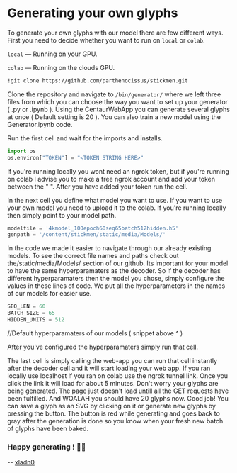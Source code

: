 # Generating your own glyphs

To generate your own glyphs with our model there are few different ways. First you need to decide whether you want to run on ```local``` or  ```colab```. 

```local``` — Running on your GPU.

```colab``` — Running on the clouds GPU.


```bash
!git clone https://github.com/parthenocissus/stickmen.git
```

Clone the repository and navigate to ```/bin/generator/``` where we left three files from which you can choose the way you want to set up your generator ( .py or .ipynb ). Using the CentaurWebApp  you can generate several glyphs at once ( Default setting is 20 ). You can also train a new model using the Generator.ipynb code. 

Run the first cell and wait for the imports and installs.
```python
import os
os.environ["TOKEN"] = "<TOKEN STRING HERE>"
```

If you're running locally you wont need an ngrok token, but if you're running on colab I advise you to make a free ngrok account and add your token between the " ". After you have added your token run the cell.

In the next cell you define what model you want to use. If you want to use your own model you need to upload it to the colab. If you're running locally then simply point to your model path.
```python
modelfile = '4kmodel_100epoch60seq65batch512hidden.h5'
genpath = '/content/stickmen/static/media/Models/'
```
In the code we made it easier to navigate through our already existing models. To see the correct file names and paths check out the/static/media/Models/ section of our github. Its important for your model to have the same hyperparamaters as the decoder. So if the decoder has different hyperparamaters then the model you chose, simply configure the values in these lines of code. We put all the hyperparameters in the names of our models for easier use.
```python
SEQ_LEN = 60
BATCH_SIZE = 65
HIDDEN_UNITS = 512
```
//Default hyperparamaters of our models ( snippet above ^ )

After you've configured the hyperparamaters simply run that cell.

The last cell is simply calling the web-app you can run that cell instantly after the decoder cell and it will start loading your web app. If you ran locally use localhost if you ran on colab use the ngrok tunnel link. Once you click the link it will load for about 5 minutes. Don't worry your glyphs are being generated. The page just doesn't load untill all the GET requests have been fulfilled. And WOALAH you should have 20 glyphs now. Good job! You can save a glyph as an SVG by clicking on it or generate new glyphs by pressing the button. The button is red while generating and goes back to gray after the generation is done so you know when your fresh new batch of glyphs have been baked. 

### Happy generating ! 🥳🎉

-- [xladn0](http://xladn0.rf.gd/codework.html)
